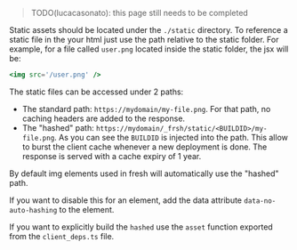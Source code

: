 > TODO(lucacasonato): this page still needs to be completed

Static assets should be located under the `./static` directory. 
To reference a static file in the your html just use the path relative to the static folder. For example, for a file called `user.png` located inside the static folder, the jsx will be:

```jsx
<img src='/user.png' />
```

The static files can be accessed under 2 paths:

- The standard path: `https://mydomain/my-file.png`. For that path, no caching headers are added to the response.
- The "hashed" path: `https://mydomain/_frsh/static/<BUILDID>/my-file.png`. As you can see the `BUILDID` is injected into the path. This allow to burst the client cache whenever a new deployment is done. The response is served with a cache expiry of 1 year.

By default img elements used in fresh will automatically use the "hashed" path. 

If you want to disable this for an element, add the data attribute `data-no-auto-hashing` to the element.

If you want to explicitly build the `hashed` use the `asset` function exported from the `client_deps.ts` file.